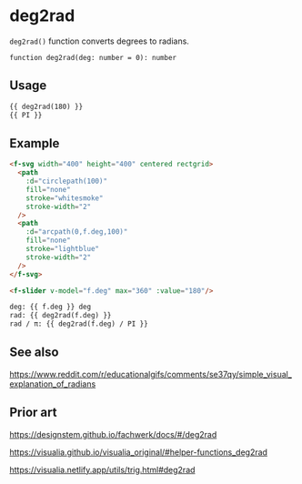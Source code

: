 # deg2rad

`deg2rad()` function converts degrees to radians.

```
function deg2rad(deg: number = 0): number
```

## Usage

```md
{{ deg2rad(180) }}
{{ PI }}
```

## Example

```md
<f-svg width="400" height="400" centered rectgrid>
  <path
    :d="circlepath(100)"
    fill="none"
    stroke="whitesmoke"
    stroke-width="2"
  />
  <path
    :d="arcpath(0,f.deg,100)"
    fill="none"
    stroke="lightblue"
    stroke-width="2"
  />
</f-svg>

<f-slider v-model="f.deg" max="360" :value="180"/>

deg: {{ f.deg }} deg
rad: {{ deg2rad(f.deg) }}
rad / π: {{ deg2rad(f.deg) / PI }}
```

## See also

https://www.reddit.com/r/educationalgifs/comments/se37qy/simple_visual_explanation_of_radians

## Prior art

https://designstem.github.io/fachwerk/docs/#/deg2rad

https://visualia.github.io/visualia_original/#helper-functions_deg2rad

https://visualia.netlify.app/utils/trig.html#deg2rad
